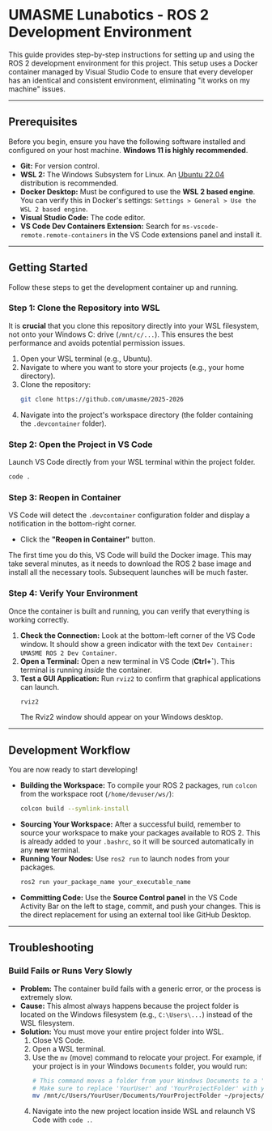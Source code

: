 # UMASME Lunabotics - ROS 2 Development Environment

This guide provides step-by-step instructions for setting up and using the ROS 2 development environment for this project. This setup uses a Docker container managed by Visual Studio Code to ensure that every developer has an identical and consistent environment, eliminating "it works on my machine" issues.

---

## Prerequisites

Before you begin, ensure you have the following software installed and configured on your host machine. **Windows 11 is highly recommended**.

* **Git:** For version control.
* **WSL 2:** The Windows Subsystem for Linux. An [Ubuntu 22.04](https://ubuntu.com/wsl) distribution is recommended.
* **Docker Desktop:** Must be configured to use the **WSL 2 based engine**. You can verify this in Docker's settings: `Settings > General > Use the WSL 2 based engine`. 
* **Visual Studio Code:** The code editor.
* **VS Code Dev Containers Extension:** Search for `ms-vscode-remote.remote-containers` in the VS Code extensions panel and install it.

---

## Getting Started

Follow these steps to get the development container up and running.

### Step 1: Clone the Repository into WSL

It is **crucial** that you clone this repository directly into your WSL filesystem, not onto your Windows C: drive (`/mnt/c/...`). This ensures the best performance and avoids potential permission issues.

1.  Open your WSL terminal (e.g., Ubuntu).
2.  Navigate to where you want to store your projects (e.g., your home directory).
3.  Clone the repository:
    ```bash
    git clone https://github.com/umasme/2025-2026
    ```
4.  Navigate into the project's workspace directory (the folder containing the `.devcontainer` folder).

### Step 2: Open the Project in VS Code

Launch VS Code directly from your WSL terminal within the project folder.

```bash
code .
```

### Step 3: Reopen in Container

VS Code will detect the `.devcontainer` configuration folder and display a notification in the bottom-right corner.

* Click the **"Reopen in Container"** button.

The first time you do this, VS Code will build the Docker image. This may take several minutes, as it needs to download the ROS 2 base image and install all the necessary tools. Subsequent launches will be much faster.

### Step 4: Verify Your Environment

Once the container is built and running, you can verify that everything is working correctly.

1.  **Check the Connection:** Look at the bottom-left corner of the VS Code window. It should show a green indicator with the text `Dev Container: UMASME ROS 2 Dev Container`. 
2.  **Open a Terminal:** Open a new terminal in VS Code (**Ctrl+`**). This terminal is running *inside* the container.
3.  **Test a GUI Application:** Run `rviz2` to confirm that graphical applications can launch.
    ```bash
    rviz2
    ```
    The Rviz2 window should appear on your Windows desktop.

---

## Development Workflow

You are now ready to start developing!

* **Building the Workspace:** To compile your ROS 2 packages, run `colcon` from the workspace root (`/home/devuser/ws/`):
    ```bash
    colcon build --symlink-install
    ```
* **Sourcing Your Workspace:** After a successful build, remember to source your workspace to make your packages available to ROS 2. This is already added to your `.bashrc`, so it will be sourced automatically in any **new** terminal.
* **Running Your Nodes:** Use `ros2 run` to launch nodes from your packages.
    ```bash
    ros2 run your_package_name your_executable_name
    ```
* **Committing Code:** Use the **Source Control panel** in the VS Code Activity Bar on the left to stage, commit, and push your changes. This is the direct replacement for using an external tool like GitHub Desktop.

---

## Troubleshooting

### Build Fails or Runs Very Slowly

* **Problem:** The container build fails with a generic error, or the process is extremely slow.
* **Cause:** This almost always happens because the project folder is located on the Windows filesystem (e.g., `C:\Users\...`) instead of the WSL filesystem.
* **Solution:** You must move your entire project folder into WSL.
    1.  Close VS Code.
    2.  Open a WSL terminal.
    3.  Use the `mv` (move) command to relocate your project. For example, if your project is in your Windows `Documents` folder, you would run:
        ```bash
        # This command moves a folder from your Windows Documents to a 'projects' folder in WSL
        # Make sure to replace 'YourUser' and 'YourProjectFolder' with your actual folder names
        mv /mnt/c/Users/YourUser/Documents/YourProjectFolder ~/projects/
        ```
    4.  Navigate into the new project location inside WSL and relaunch VS Code with `code .`.